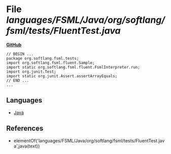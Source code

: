 # File _languages/FSML/Java/org/softlang/fsml/tests/FluentTest.java_
**[GitHub](https://github.com/softlang/yas/blob/master/languages/FSML/Java/org/softlang/fsml/tests/FluentTest.java)**
```
// BEGIN ...
package org.softlang.fsml.tests;
import org.softlang.fsml.fluent.Sample;
import static org.softlang.fsml.fluent.FsmlInterpreter.run;
import org.junit.Test;
import static org.junit.Assert.assertArrayEquals;
// END ...
...
```

## Languages
* [Java](../languages/Java.md)

## References
* elementOf('languages/FSML/Java/org/softlang/fsml/tests/FluentTest.java',java(text))
